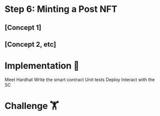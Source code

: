 # Step 6: Minting a Post NFT

## [Concept 1]

## [Concept 2, etc]

# Implementation 🧩

Meet Hardhat
Write the smart contract
Unit tests
Deploy
Interact with the SC

# Challenge 🏋️

